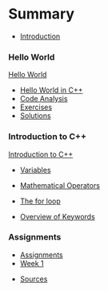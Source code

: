 # Summary

* [Introduction](README.md)

### Hello World

[Hello World](hello_world/readme.md)
* [Hello World in C++](hello_world/hello_world_in_cpp.md)
* [Code Analysis](hello_world/code_analysis.md)
* [Exercises](hello_world/exercises.md)
* [Solutions](hello_world/solutions.md)

### Introduction to C++

[Introduction to C++](introduction_to_cpp/readme.md)
* [Variables](introduction_to_cpp/variables.md)
<!-- * [Standard IO](introduction_to_cpp/standard_io.md) -->
* [Mathematical Operators](introduction_to_cpp/mathematical_operators.md)
<!-- * [Comparison Operators](introduction_to_cpp/comparison_operators.md) -->
<!-- * [Conditional Operators](introduction_to_cpp/conditional_operators.md) -->
<!-- * [The if statement](introduction_to_cpp/if_statement.md) -->
<!-- * [The switch statement](introduction_to_cpp/switch_statement.md) -->
* [The for loop](introduction_to_cpp/for_loop.md)
<!-- * [The while loop](introduction_to_cpp/while_loop.md) -->
<!-- * [The do while loop](introduction_to_cpp/do_while_loop.md) -->
<!-- * [Functions](introduction_to_cpp/functions.md) -->
<!-- * [Scope](introduction_to_cpp/scope.md)  -->
<!-- * [Arrays](introduction_to_cpp/arrays.md) -->
* [Overview of Keywords](introduction_to_cpp/overview_keywords.md)
<!-- * [Exercises](introduction_to_cpp/exercises.md) -->
<!-- * [Solutions](introduction_to_cpp/solutions.md) -->

<!-- ### All about Objects -->

<!-- * [All about Objects](all_about_objects/its_all_about_objects.md) -->
<!-- * [Summary](all_about_objects/summary.md) -->
<!-- * [Quiz](all_about_objects/quiz.md) -->
<!-- * [Exercises](all_about_objects/exercises.md) -->


<!-- ### Basics of Classes -->

<!-- * [Basics of Classes](basics_of_classes/basics_of_classes.md) -->
<!-- * [Summary](basics_of_classes/summary.md) -->
<!-- * [Quiz](basics_of_classes/quiz.md) -->
<!-- * [Exercises](basics_of_classes/exercises.md) -->

<!-- ### Memory Allocation -->

<!-- * [Memory Allocation](memory_allocation/memory_allocation.md) -->
<!-- * [Summary](memory_allocation/summary.md) -->
<!-- * [Quiz](memory_allocation/quiz.md) -->
<!-- * [Exercises](memory_allocation/exercises.md) -->

<!-- ### Composition -->

<!-- * [Composition](composition/composition.md) -->
<!-- * [Summary](composition/summary.md) -->
<!-- * [Quiz](composition/quiz.md) -->
<!-- * [Exercises](composition/exercises.md) -->

<!-- ### Inheritance -->

<!-- * [Inheritance](inheritance/inheritance.md) -->
<!-- * [Summary](inheritance/summary.md) -->
<!-- * [Quiz](inheritance/quiz.md) -->
<!-- * [Exercises](inheritance/exercises.md) -->

<!-- ### Exceptions -->

<!-- * [Exceptions](exceptions/exceptions.md) -->
<!-- * [Summary](exceptions/summary.md) -->
<!-- * [Quiz](exceptions/quiz.md) -->
<!-- * [Exercises](exceptions/exercises.md) -->

### Assignments

* [Assignments](assignments/readme.md)
* [Week 1](assignments/week_1/readme.md)

<!-- ### Solutions -->

<!-- * [Solutions](solutions/solutions.md) -->

<!-- ### Glossary and Sources -->

<!-- * [Glossary](glossary.md) -->
* [Sources](sources.md)
